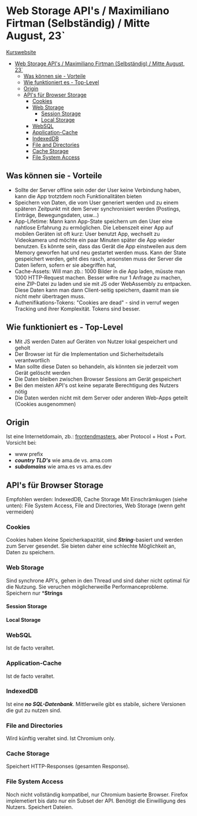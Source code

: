 # Web Storage API's / Maximiliano Firtman (Selbständig) / Mitte August, 23`

[Kurswebsite](https://firtman.github.io/browser-storage/)

- [Web Storage API's / Maximiliano Firtman (Selbständig) / Mitte August, 23\`](#web-storage-apis--maximiliano-firtman-selbständig--mitte-august-23)
  - [Was können sie - Vorteile](#was-können-sie---vorteile)
  - [Wie funktioniert es - Top-Level](#wie-funktioniert-es---top-level)
  - [Origin](#origin)
  - [API's für Browser Storage](#apis-für-browser-storage)
    - [Cookies](#cookies)
    - [Web Storage](#web-storage)
      - [Session Storage](#session-storage)
      - [Local Storage](#local-storage)
    - [WebSQL](#websql)
    - [Application-Cache](#application-cache)
    - [IndexedDB](#indexeddb)
    - [File and Directories](#file-and-directories)
    - [Cache Storage](#cache-storage)
    - [File System Access](#file-system-access)

## Was können sie - Vorteile

+ Sollte der Server offline sein oder der User keine Verbindung haben, kann die App trotztdem noch Funktionalitäten bieten
+ Speichern von Daten, die vom User generiert werden und zu  einem späteren Zeitpunkt mit dem Server synchronisiert werden (Postings, Einträge, Bewegungsdaten, usw...)
+ App-Lifetime: Mann kann App-State speichern um den User eine nahtlose Erfahrung zu ermöglichen. Die Lebenszeit einer App auf mobilen Geräten ist oft kurz: User benutzt App, wechselt zu Videokamera und möchte ein paar Minuten später die App wieder benutzen. Es könnte sein, dass das Gerät die App einstweilen aus dem Memory geworfen hat und neu gestartet werden muss. Kann der State gespeichert werden, geht dies rasch, ansonsten muss der Server die Daten liefern, sofern er sie abegriffen hat,
+ Cache-Assets: Will man zb.: 1000 Bilder in die App laden, müsste man 1000 HTTP-Request machen. Besser w#re nur 1 Anfrage zu machen, eine ZIP-Datei zu laden und sie mit JS oder WebAssembly zu entpacken. Diese Daten kann man dann Client-seitig speichern, daamit man sie nicht mehr übertragen muss.
+ Authenifikations-Tokens: "Cookies are dead" - sind in verruf wegen Tracking und ihrer Komplexität. Tokens sind besser.

## Wie funktioniert es - Top-Level

+ Mit JS werden Daten auf Geräten von Nutzer lokal gespeichert und geholt
+ Der Browser ist für die Implementation und Sicherheitsdetails verantwortlich
+ Man sollte diese Daten so behandeln, als könnten sie jederzeit vom Gerät gelöscht werden
+ Die Daten bleiben zwischen Browser Sessions am Gerät gespeichert
+ Bei den meisten API's ost keine separate Berechtigung des Nutzers nötig
+ Die Daten werden nicht mit dem Server oder anderen Web-Apps geteilt (Cookies ausgenommen)

## Origin

Ist eine Internetdomain, zb.: [frontendmasters](frontendmasters.com), aber Protocol + Host + Port.
Vorsicht bei: 
+ www prefix
+ ***country TLD's*** wie ama.de vs. ama.com
+ ***subdomains*** wie ama.es vs ama.es.dev

## API's für Browser Storage

Empfohlen werden: IndexedDB, Cache Storage
Mit Einschrämkugen (siehe unten): File System Access, File and Directories, Web Storage (wenn geht vermeiden) 

### Cookies

Cookies haben kleine Speicherkapazität, sind ***String***-basiert und werden zum Server gesendet. Sie bieten daher eine schlechte Möglichkeit an, Daten zu speichern.

### Web Storage

Sind synchrone API's, gehen in den Thread und sind daher nicht optimal für die Nutzung. Sie veruchen möglicherweiße Performanceprobleme.
Speichern nur ***Strings**

#### Session Storage

#### Local Storage

### WebSQL

Ist de facto veraltet.

### Application-Cache
  
Ist de facto veraltet.

### IndexedDB

Ist eine ***no SQL-Datenbank***. Mittlerweile gibt es stabile, sichere Versionen die gut zu nutzen sind.

### File and Directories

Wird künftig veraltet sind. Ist Chromium only.

### Cache Storage

Speichert HTTP-Responses (gesamten Response).

### File System Access

Noch nicht vollständig kompatibel, nur Chromium basierte Browser. Firefox implemetiert bis dato nur ein Subset der API. Benötigt die Einwilligung des Nutzers. Speichert Dateien.


